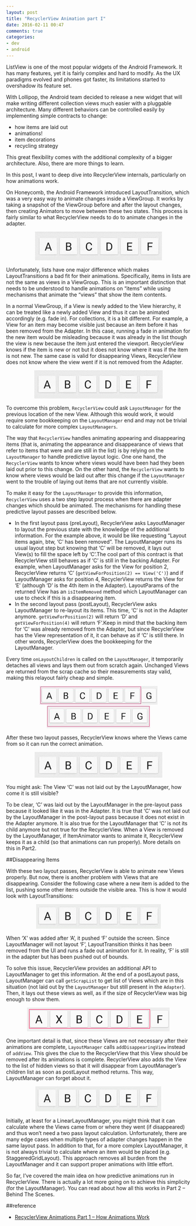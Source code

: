 ```yaml
---
layout: post
title: "RecyclerView Animation part I"
date: 2016-02-11 00:47
comments: true
categories: 
- dev
- android
---
```

ListView is one of the most popular widgets of the Android Framework. It has many features, yet it is fairly complex and hard to modify. As the UX paradigms evolved and phones got faster, its limitations started to overshadow its feature set.

With Lollipop, the Android team decided to release a new widget that will make writing different collection views much easier with a pluggable architecture. Many different behaviors can be controlled easily by implementing simple contracts to change:

+ how items are laid out
+ animations!
+ item decorations
+ recycling strategy

This great flexibility comes with the additional complexity of a bigger architecture. Also, there are more things to learn.

<!-- more -->

In this post, I want to deep dive into RecyclerView internals, particularly on how animations work.

On Honeycomb, the Android Framework introduced LayoutTransition, which was a very easy way to animate changes inside a ViewGroup. It works by taking a snapshot of the ViewGroup before and after the layout changes, then creating Animators to move between these two states. This process is fairly similar to what RecyclerView needs to do to animate changes in the adapter.

<center><img src="/images/trans_man_default.gif" alt="LayoutTransition example"></center>

Unfortunately, lists have one major difference which makes LayoutTransitions a bad fit for their animations. Specifically, items in lists are not the same as views in a ViewGroup. This is an important distinction that needs to be understood to handle animations on “items” while using mechanisms that animate the “views” that show the item contents.

In a normal ViewGroup, if a View is newly added to the View hierarchy, it can be treated like a newly added View and thus it can be animated accordingly (e.g. fade in). For collections, it is a bit different. For example, a View for an item may become visible just because an item before it has been removed from the Adapter. In this case, running a fade in animation for the new item would be misleading because it was already in the list though the view is new because the item just entered the viewport. RecyclerView knows if the item is new or not but it does not know where it was if the item is not new. The same case is valid for disappearing Views, RecyclerView does not know where the view went if it is not removed from the Adapter.

<center><img src="/images/trans_man_bad.gif" alt="LayoutTransition failure for a list"></center>

To overcome this problem, ``RecyclerView`` could ask ``LayoutManager`` for the previous location of the new View. Although this would work, it would require some bookkeeping on the ``LayoutManager`` end and may not be trivial to calculate for more complex ``LayoutManagers``.

The way that ``RecyclerView`` handles animating appearing and disappearing items (that is, animating the appearance and disappearance of views that refer to items that were and are still in the list) is by relying on the ``LayoutManager`` to handle predictive layout logic. One one hand, the ``RecyclerView`` wants to know where views would have been had they been laid out prior to this change. On the other hand, the ``RecyclerView`` wants to know where views would be laid out after this change if the ``LayoutManager`` went to the trouble of laying out items that are not currently visible.

To make it easy for the ``LayoutManager`` to provide this information, ``RecyclerView`` uses a two step layout process when there are adapter changes which should be animated. The mechanisms for handling these predictive layout passes are described below.

+ In the first layout pass (preLayout), RecyclerView asks LayoutManager to layout the previous state with the knowledge of the additional information. For the example above, it would be like requesting “Layout items again, btw, ‘C’ has been removed”. The LayoutManager runs its usual layout step but knowing that ‘C’ will be removed, it lays out View(s) to fill the space left by ‘C’.The cool part of this contract is that RecyclerView still behaves as if ‘C’ is still in the backing Adapter. For example, when LayoutManager asks for the View for position 2, RecyclerView returns ‘C’ (``getViewForPosition(2) == View('C')``) and if LayoutManager asks for position 4, RecyclerView returns the View for ‘E’ (although ‘D’ is the 4th item in the Adapter). LayoutParams of the returned View has an ``isItemRemoved`` method which LayoutManager can use to check if this is a disappearing item.
+ In the second layout pass (postLayout), RecyclerView asks LayoutManager to re-layout its items. This time, ‘C’ is not in the Adapter anymore. ``getViewForPosition(2)`` will return ‘D’ and ``getViewForPosition(4)`` will return ‘F’.Keep in mind that the backing item for ‘C’ was already removed from the Adapter, but since RecyclerView has the View representation of it, it can behave as if ‘C’ is still there. In other words, RecyclerView does the bookkeeping for the LayoutManager.

Every time ``onLayoutChildren`` is called on the ``LayoutManager``, it temporarily detaches all views and lays them out from scratch again. Unchanged Views are returned from the scrap cache so their measurements stay valid, making this relayout fairly cheap and simple.

<center><img src="/images/pre-layout.jpeg" alt="LinearLayoutManager pre layout result"></center>

<center><img src="/images/post-layout.jpeg" alt="LinearLayoutManager post layout result"></center>

After these two layout passes, RecyclerView knows where the Views came from so it can run the correct animation.

<center><img src="/images/predictive_animations.gif" alt="predictive animations"></center>

You might ask: The View ‘C’ was not laid out by the LayoutManager, how come it is still visible?

To be clear, ‘C’ was laid out by the LayoutManager in the pre-layout pass because it looked like it was in the Adapter. It is true that ‘C’ was not laid out by the LayoutManager in the post-layout pass because it does not exist in the Adapter anymore. It is also true for the LayoutManager that ‘C’ is not its child anymore but not true for the RecyclerView. When a View is removed by the LayoutManager, if ItemAnimator wants to animate it, RecyclerView keeps it as a child (so that animations can run properly). More details on this in Part2.

##Disappearing Items

With these two layout passes, RecyclerView is able to animate new Views properly. But now, there is another problem with Views that are disappearing. Consider the following case where a new item is added to the list, pushing some other items outside the visible area. This is how it would look with LayoutTransitions:

<center><img src="/images/layout_transition_add.gif" alt="layout transition add"></center>

When ‘X’ was added after ‘A’, it pushed ‘F’ outside the screen. Since LayoutManager will not layout ‘F’, LayoutTransition thinks it has been removed from the UI and runs a fade out animation for it. In reality, ‘F’ is still in the adapter but has been pushed out of bounds.

To solve this issue, RecyclerView provides an additional API to LayoutManager to get this information. At the end of a postLayout pass, LayoutManager can call ``getScrapList`` to get list of Views which are in this situation (not laid out by the ``LayoutManager`` but still present in the ``Adapter``). Then, it lays out these views as well, as if the size of RecyclerView was big enough to show them.

<center><img src="/images/add_post_layout_with_frame.png"></center>

One important detail is that, since these Views are not necessary after their animations are complete, ``LayoutManager`` calls ``addDisappearingView`` instead of ``addView``. This gives the clue to the RecyclerView that this View should be removed after its animations is complete. RecyclerView also adds the View to the list of hidden views so that it will disappear from LayoutManager’s children list as soon as postLayout method returns. This way, LayoutManager can forget about it.

<center><img src="/images/predictive_add.gif"></center>

Initially, at least for a LinearLayoutManager, you might think that it can calculate where the Views came from or where they went (if disappeared) and thus won’t need a two pass layout calculation. Unfortunately, there are many edge cases when multiple types of adapter changes happen in the same layout pass. In addition to that, for a more complex LayoutManager, it is not always trivial to calculate where an item would be placed (e.g. StaggeredGridLayout). This approach removes all burden from the LayoutManager and it can support proper animations with little effort.

So far, I’ve covered the main idea on how predictive animations run in RecyclerView. There is actually a lot more going on to achieve this simplicity (for the LayoutManager). You can read about how all this works in Part 2 – Behind The Scenes.

##reference
+ [RecyclerView Animations Part 1 – How Animations Work](http://www.birbit.com/recyclerview-animations-part-1-how-animations-work/)

